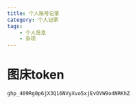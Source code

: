 ```yaml
---
title: 个人账号记录
category: 个人记录
tags:
	- 个人信息
	- 杂项
---
```



# 图床token
```bash
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
```

